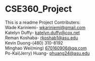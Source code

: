 # CSE360_Project

This is a readme
Project Contributers:<br />
Wade Kariniemi- wkariniemi@gmail.com<br />
Katelyn Duffy- katelyn.duffy@cox.net<br />
Reman Koshaba- rkoshab1@asu.edu<br />
Kevin Duong-(480) 310-8192<br />
Minghao Wei(ming) 670160906@qq.com<br />
Po-Kai(Jerry) Huang- phuang24@asu.edu
